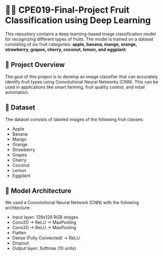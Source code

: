 # 🍎🍊 CPE019-Final-Project Fruit Classification using Deep Learning

This repository contains a deep learning-based image classification model for recognizing different types of fruits. The model is trained on a dataset consisting of six fruit categories: **apple, banana, mango, orange, strawberry, grapes, cherry, coconut, lemon, and eggplant**.

## 📌 Project Overview

The goal of this project is to develop an image classifier that can accurately identify fruit types using Convolutional Neural Networks (CNN). This can be used in applications like smart farming, fruit quality control, and retail automation.

## 📁 Dataset

The dataset consists of labeled images of the following fruit classes:

- Apple
- Banana
- Mango
- Orange
- Strawberry
- Grapes
- Cherry
- Coconut
- Lemon
- Eggplant

## 🧠 Model Architecture

We used a Convolutional Neural Network (CNN) with the following architecture:

- Input layer: 128x128 RGB images
- Conv2D → ReLU → MaxPooling
- Conv2D → ReLU → MaxPooling
- Flatten
- Dense (Fully Connected) → ReLU
- Dropout
- Output layer: Softmax (10 units)
